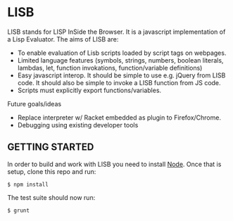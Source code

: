 # LISB 

LISB stands for LISP InSide the Browser. It is a javascript implementation of a Lisp Evaluator. The aims of LISB are:

 - To enable evaluation of Lisb scripts loaded by script tags on webpages. 
 - Limited language features (symbols, strings, numbers, boolean literals, lambdas, let, function invokations, function/variable definitions)
 - Easy javascript interop. It should be simple to use e.g. jQuery from LISB code. It should also be simple to invoke a LISB function from JS code.
 - Scripts must explicitly export functions/variables. 

Future goals/ideas
 
 - Replace interpreter w/ Racket embedded as plugin to Firefox/Chrome.
 - Debugging using existing developer tools
 

## GETTING STARTED
In order to build and work with LISB you need to install [Node](https://github.com/joyent/node). Once that is setup, clone this repo and run:

```
$ npm install
```

The test suite should now run:

```
$ grunt
```
